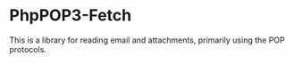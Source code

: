 # PhpPOP3-Fetch
This is a library for reading email and attachments, primarily using the POP protocols.
